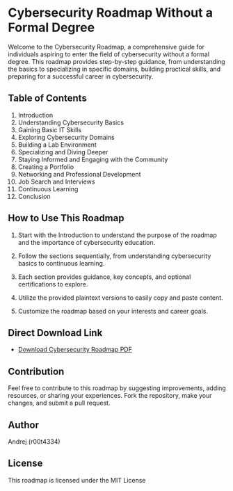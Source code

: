# Cybersecurity Roadmap Without a Formal Degree

Welcome to the Cybersecurity Roadmap, a comprehensive guide for individuals aspiring to enter the field of cybersecurity without a formal degree. This roadmap provides step-by-step guidance, from understanding the basics to specializing in specific domains, building practical skills, and preparing for a successful career in cybersecurity.

## Table of Contents

1. Introduction
2. Understanding Cybersecurity Basics
3. Gaining Basic IT Skills
4. Exploring Cybersecurity Domains
5. Building a Lab Environment
6. Specializing and Diving Deeper
7. Staying Informed and Engaging with the Community
8. Creating a Portfolio
9. Networking and Professional Development
10. Job Search and Interviews
11. Continuous Learning
12. Conclusion

## How to Use This Roadmap

1. Start with the Introduction to understand the purpose of the roadmap and the importance of cybersecurity education.

2. Follow the sections sequentially, from understanding cybersecurity basics to continuous learning.

3. Each section provides guidance, key concepts, and optional certifications to explore.

4. Utilize the provided plaintext versions to easily copy and paste content.

5. Customize the roadmap based on your interests and career goals.

## Direct Download Link

- [Download Cybersecurity Roadmap PDF](https://github.com/r00t4334/Roadmap-to-Cybersecurity-Without-a-Formal-Degree-PDF/archive/refs/heads/main.zip)

## Contribution

Feel free to contribute to this roadmap by suggesting improvements, adding resources, or sharing your experiences. Fork the repository, make your changes, and submit a pull request.

## Author

Andrej (r00t4334)

## License

This roadmap is licensed under the MIT License
